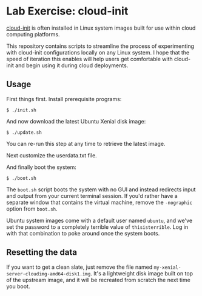 # Lab Exercise: cloud-init

[cloud-init](https://cloudinit.readthedocs.io) is often installed in
Linux system images built for use within cloud computing platforms.

This repository contains scripts to streamline the process of
experimenting with cloud-init configurations locally on any Linux
system.  I hope that the speed of iteration this enables will help
users get comfortable with cloud-init and begin using it during cloud
deployments.

## Usage

First things first.  Install prerequisite programs:

    $ ./init.sh

And now download the latest Ubuntu Xenial disk image:

    $ ./update.sh

You can re-run this step at any time to retrieve the latest image.

Next customize the userdata.txt file.

And finally boot the system:

    $ ./boot.sh

The `boot.sh` script boots the system with no GUI and instead redirects
input and output from your current terminal session.  If you'd rather
have a separate window that contains the virtual machine, remove the `-nographic`
option from `boot.sh`.

Ubuntu system images come with a default user named `ubuntu`, and we've set the
password to a completely terrible value of `thisisterrible`.  Log in with that
combination to poke around once the system boots.

## Resetting the data

If you want to get a clean slate, just remove the file named
`my-xenial-server-cloudimg-amd64-disk1.img`.  It's a lightweight disk
image built on top of the upstream image, and it will be recreated
from scratch the next time you boot.
